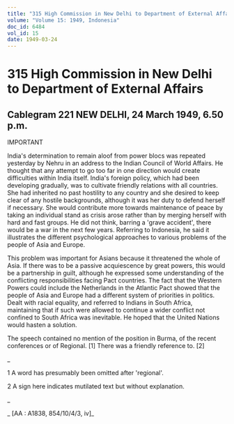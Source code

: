 ```yaml
---
title: "315 High Commission in New Delhi to Department of External Affairs"
volume: "Volume 15: 1949, Indonesia"
doc_id: 6484
vol_id: 15
date: 1949-03-24
---
```


# 315 High Commission in New Delhi to Department of External Affairs

## Cablegram 221 NEW DELHI, 24 March 1949, 6.50 p.m.

IMPORTANT

India's determination to remain aloof from power blocs was repeated yesterday by Nehru in an address to the Indian Council of World Affairs. He thought that any attempt to go too far in one direction would create difficulties within India itself. India's foreign policy, which had been developing gradually, was to cultivate friendly relations with all countries. She had inherited no past hostility to any country and she desired to keep clear of any hostile backgrounds, although it was her duty to defend herself if necessary. She would contribute more towards maintenance of peace by taking an individual stand as crisis arose rather than by merging herself with hard and fast groups. He did not think, barring a 'grave accident', there would be a war in the next few years. Referring to Indonesia, he said it illustrates the different psychological approaches to various problems of the people of Asia and Europe.

This problem was important for Asians because it threatened the whole of Asia. If there was to be a passive acquiescence by great powers, this would be a partnership in guilt, although he expressed some understanding of the conflicting responsibilities facing Pact countries. The fact that the Western Powers could include the Netherlands in the Atlantic Pact showed that the people of Asia and Europe had a different system of priorities in politics. Dealt with racial equality, and referred to Indians in South Africa, maintaining that if such were allowed to continue a wider conflict not confined to South Africa was inevitable. He hoped that the United Nations would hasten a solution.

The speech contained no mention of the position in Burma, of the recent conferences or of Regional. [1] There was a friendly reference to. [2]

_

1 A word has presumably been omitted after 'regional'.

2 A sign here indicates mutilated text but without explanation.

_

_ [AA : A1838, 854/10/4/3, iv]_
